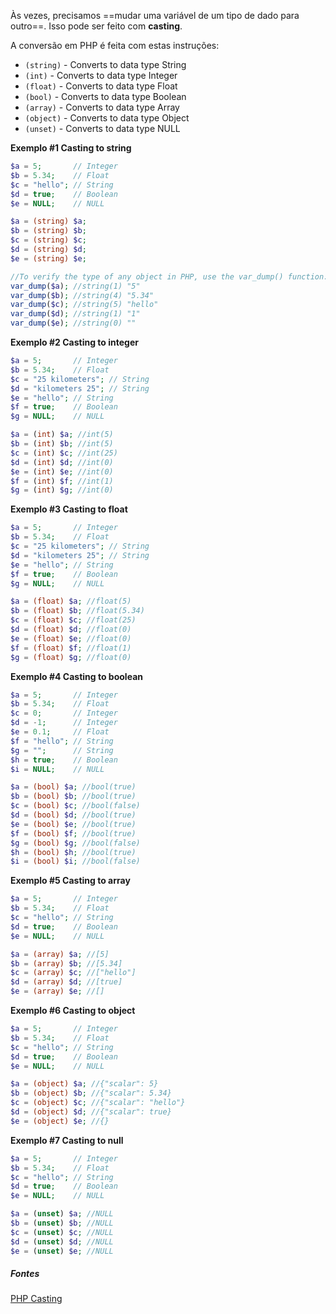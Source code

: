 Às vezes, precisamos ==mudar uma variável de um tipo de dado para outro==. Isso pode ser feito com **casting**.

A conversão em PHP é feita com estas instruções:
- `(string)` - Converts to data type String
- `(int)` - Converts to data type Integer
- `(float)` - Converts to data type Float
- `(bool)` - Converts to data type Boolean
- `(array)` - Converts to data type Array
- `(object)` - Converts to data type Object
- `(unset)` - Converts to data type NULL

**Exemplo #1 Casting to string**
```php
$a = 5;       // Integer
$b = 5.34;    // Float
$c = "hello"; // String
$d = true;    // Boolean
$e = NULL;    // NULL

$a = (string) $a;
$b = (string) $b;
$c = (string) $c;
$d = (string) $d;
$e = (string) $e;

//To verify the type of any object in PHP, use the var_dump() function:
var_dump($a); //string(1) "5"
var_dump($b); //string(4) "5.34"
var_dump($c); //string(5) "hello"
var_dump($d); //string(1) "1"
var_dump($e); //string(0) ""
```

**Exemplo #2 Casting to integer**
```php
$a = 5;       // Integer
$b = 5.34;    // Float
$c = "25 kilometers"; // String
$d = "kilometers 25"; // String
$e = "hello"; // String
$f = true;    // Boolean
$g = NULL;    // NULL

$a = (int) $a; //int(5)
$b = (int) $b; //int(5)
$c = (int) $c; //int(25)
$d = (int) $d; //int(0)
$e = (int) $e; //int(0)
$f = (int) $f; //int(1)
$g = (int) $g; //int(0)
```

**Exemplo #3 Casting to float**
```php
$a = 5;       // Integer
$b = 5.34;    // Float
$c = "25 kilometers"; // String
$d = "kilometers 25"; // String
$e = "hello"; // String
$f = true;    // Boolean
$g = NULL;    // NULL

$a = (float) $a; //float(5)
$b = (float) $b; //float(5.34)
$c = (float) $c; //float(25)
$d = (float) $d; //float(0)
$e = (float) $e; //float(0)
$f = (float) $f; //float(1)
$g = (float) $g; //float(0)
```

**Exemplo #4 Casting to boolean**
```php
$a = 5;       // Integer
$b = 5.34;    // Float
$c = 0;       // Integer
$d = -1;      // Integer
$e = 0.1;     // Float
$f = "hello"; // String
$g = "";      // String
$h = true;    // Boolean
$i = NULL;    // NULL

$a = (bool) $a; //bool(true)
$b = (bool) $b; //bool(true)
$c = (bool) $c; //bool(false)
$d = (bool) $d; //bool(true)
$e = (bool) $e; //bool(true)
$f = (bool) $f; //bool(true)
$g = (bool) $g; //bool(false)
$h = (bool) $h; //bool(true)
$i = (bool) $i; //bool(false)
```

**Exemplo #5 Casting to array**
```php
$a = 5;       // Integer
$b = 5.34;    // Float
$c = "hello"; // String
$d = true;    // Boolean
$e = NULL;    // NULL

$a = (array) $a; //[5]
$b = (array) $b; //[5.34]
$c = (array) $c; //["hello"]
$d = (array) $d; //[true]
$e = (array) $e; //[]
```

**Exemplo #6 Casting to object**
```php
$a = 5;       // Integer
$b = 5.34;    // Float
$c = "hello"; // String
$d = true;    // Boolean
$e = NULL;    // NULL

$a = (object) $a; //{"scalar": 5}
$b = (object) $b; //{"scalar": 5.34}
$c = (object) $c; //{"scalar": "hello"}
$d = (object) $d; //{"scalar": true}
$e = (object) $e; //{}
```

**Exemplo #7 Casting to null**
```php
$a = 5;       // Integer
$b = 5.34;    // Float
$c = "hello"; // String
$d = true;    // Boolean
$e = NULL;    // NULL

$a = (unset) $a; //NULL
$b = (unset) $b; //NULL
$c = (unset) $c; //NULL
$d = (unset) $d; //NULL
$e = (unset) $e; //NULL
```

##### Fontes
[PHP Casting](https://www.w3schools.com/php/php_casting.asp)
